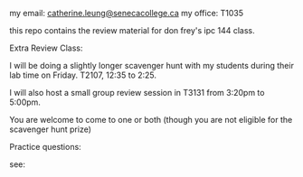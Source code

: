 my email: catherine.leung@senecacollege.ca
my office: T1035

this repo contains the review material for don frey's ipc 144 class.

Extra Review Class:

I will be doing a slightly longer scavenger hunt with my students during their lab time on Friday.
T2107, 12:35 to 2:25.

I will also host a small group review session in T3131 from 3:20pm to 5:00pm.

You are welcome to come to one or both (though you are not eligible for the scavenger hunt prize)

Practice questions:

see:  
